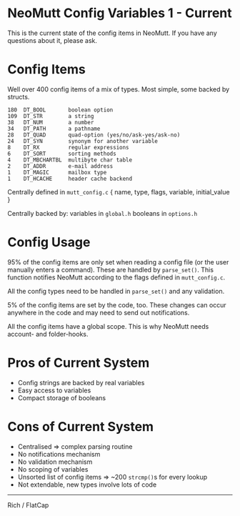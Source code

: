# NeoMutt Config Variables 1 - Current

This is the current state of the config items in NeoMutt.
If you have any questions about it, please ask.

# Config Items

Well over 400 config items of a mix of types.
Most simple, some backed by structs.

    180  DT_BOOL       boolean option
    109  DT_STR        a string
    38   DT_NUM        a number
    34   DT_PATH       a pathname
    28   DT_QUAD       quad-option (yes/no/ask-yes/ask-no)
    24   DT_SYN        synonym for another variable
    8    DT_RX         regular expressions
    6    DT_SORT       sorting methods
    4    DT_MBCHARTBL  multibyte char table
    2    DT_ADDR       e-mail address
    1    DT_MAGIC      mailbox type
    1    DT_HCACHE     header cache backend

Centrally defined in `mutt_config.c`
    { name, type, flags, variable, initial_value }

Centrally backed by:
    variables in `global.h`
    booleans in `options.h`

# Config Usage

95% of the config items are only set when reading a config file (or the user
manually enters a command).  These are handled by `parse_set()`.  This
function notifies NeoMutt according to the flags defined in `mutt_config.c`.

All the config types need to be handled in `parse_set()` and any validation.

5% of the config items are set by the code, too.  These changes can occur
anywhere in the code and may need to send out notifications.

All the config items have a global scope.
This is why NeoMutt needs account- and folder-hooks.

# Pros of Current System

* Config strings are backed by real variables
* Easy access to variables
* Compact storage of booleans

# Cons of Current System

* Centralised => complex parsing routine
* No notifications mechanism
* No validation mechanism
* No scoping of variables
* Unsorted list of config items => ~200 `strcmp()`s for every lookup
* Not extendable, new types involve lots of code

---

Rich / FlatCap
